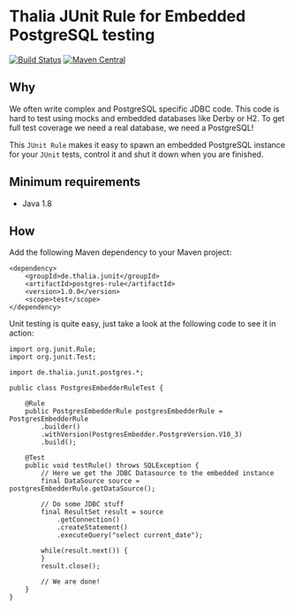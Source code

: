 # Thalia JUnit Rule for Embedded PostgreSQL testing

[![Build Status](https://travis-ci.org/ThaliaBuecherGmbH/thalia-junit-postgres.svg?branch=master)](https://travis-ci.org/ThaliaBuecherGmbH/thalia-trace-starter) [![Maven Central](https://maven-badges.herokuapp.com/maven-central/de.thalia.junit/postgres-rule/badge.svg)](https://maven-badges.herokuapp.com/maven-central/de.thalia.junit/postgres-rule)

## Why

We often write complex and PostgreSQL specific JDBC code. This code is hard to test
using mocks and embedded databases like Derby or H2. To get full test coverage
we need a real database, we need a PostgreSQL!

This `JUnit Rule` makes it easy to spawn an embedded PostgreSQL instance
for your `JUnit` tests, control it and shut it down when you are finished.

## Minimum requirements

* Java 1.8

## How

Add the following Maven dependency to your Maven project:

```
<dependency>
    <groupId>de.thalia.junit</groupId>
    <artifactId>postgres-rule</artifactId>
    <version>1.0.0</version>
    <scope>test</scope>
</dependency>
```

Unit testing is quite easy, just take a look at the following code to see it in action:

```
import org.junit.Rule;
import org.junit.Test;

import de.thalia.junit.postgres.*;

public class PostgresEmbedderRuleTest {

    @Rule
    public PostgresEmbedderRule postgresEmbedderRule = PostgresEmbedderRule
        .builder()
        .withVersion(PostgresEmbedder.PostgreVersion.V10_3)
        .build();
    
    @Test
    public void testRule() throws SQLException {
        // Here we get the JDBC Datasource to the embedded instance
        final DataSource source = postgresEmbedderRule.getDataSource();
        
        // Do some JDBC stuff
        final ResultSet result = source
            .getConnection()
            .createStatement()
            .executeQuery("select current_date");
            
        while(result.next()) {
        }
        result.close();
        
        // We are done!
    }
}
```